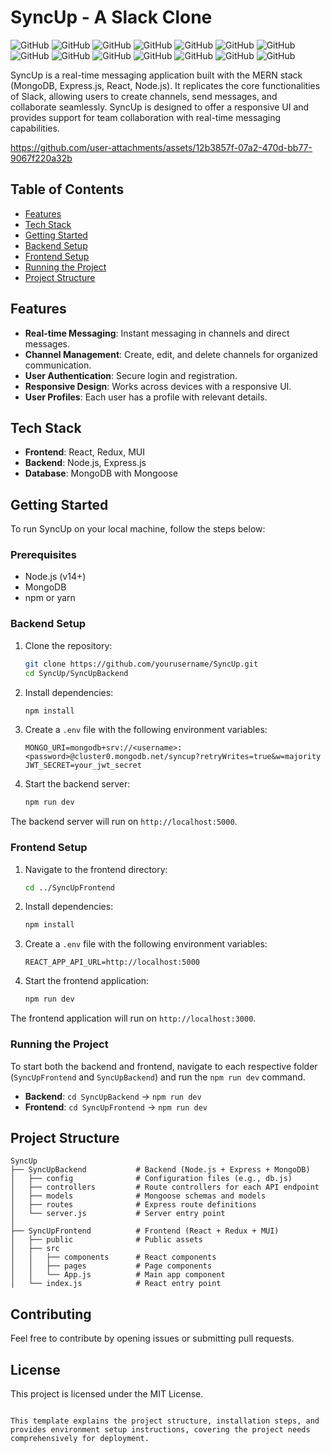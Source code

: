 # SyncUp - A Slack Clone


![GitHub](https://img.shields.io/github/repo-size/DOodle25/SyncUP?style=plastic) 
![GitHub](https://img.shields.io/github/languages/code-size/DOodle25/SyncUP?style=plastic) 
![GitHub](https://img.shields.io/github/license/DOodle25/SyncUP?style=plastic) 
![GitHub](https://img.shields.io/github/last-commit/DOodle25/SyncUP?style=plastic) 
![GitHub](https://img.shields.io/github/stars/DOodle25/SyncUP?style=plastic) 
![GitHub](https://img.shields.io/github/forks/DOodle25/SyncUP?style=plastic) 
![GitHub](https://img.shields.io/github/issues/DOodle25/SyncUP?style=plastic) 
![GitHub](https://img.shields.io/github/issues-pr/DOodle25/SyncUP?style=plastic) 
![GitHub](https://img.shields.io/github/commit-activity/m/DOodle25/SyncUP?style=plastic) 
![GitHub](https://img.shields.io/github/commit-activity/y/DOodle25/SyncUP?style=plastic) 
![GitHub](https://img.shields.io/github/contributors/DOodle25/SyncUP?style=plastic) 
![GitHub](https://img.shields.io/github/downloads/DOodle25/SyncUP/total?style=plastic) 
![GitHub](https://img.shields.io/github/release/DOodle25/SyncUP?style=plastic) 
![GitHub](https://img.shields.io/github/issues-closed/DOodle25/SyncUP?style=plastic)

SyncUp is a real-time messaging application built with the MERN stack (MongoDB, Express.js, React, Node.js). It replicates the core functionalities of Slack, allowing users to create channels, send messages, and collaborate seamlessly. SyncUp is designed to offer a responsive UI and provides support for team collaboration with real-time messaging capabilities.



https://github.com/user-attachments/assets/12b3857f-07a2-470d-bb77-9067f220a32b



## Table of Contents
- [Features](#features)
- [Tech Stack](#tech-stack)
- [Getting Started](#getting-started)
- [Backend Setup](#backend-setup)
- [Frontend Setup](#frontend-setup)
- [Running the Project](#running-the-project)
- [Project Structure](#project-structure)

## Features
- **Real-time Messaging**: Instant messaging in channels and direct messages.
- **Channel Management**: Create, edit, and delete channels for organized communication.
- **User Authentication**: Secure login and registration.
- **Responsive Design**: Works across devices with a responsive UI.
- **User Profiles**: Each user has a profile with relevant details.

## Tech Stack
- **Frontend**: React, Redux, MUI
- **Backend**: Node.js, Express.js
- **Database**: MongoDB with Mongoose

## Getting Started

To run SyncUp on your local machine, follow the steps below:

### Prerequisites
- Node.js (v14+)
- MongoDB
- npm or yarn

### Backend Setup
1. Clone the repository:
   ```bash
   git clone https://github.com/yourusername/SyncUp.git
   cd SyncUp/SyncUpBackend
   ```

2. Install dependencies:
   ```bash
   npm install
   ```

3. Create a `.env` file with the following environment variables:
   ```env
   MONGO_URI=mongodb+srv://<username>:<password>@cluster0.mongodb.net/syncup?retryWrites=true&w=majority
   JWT_SECRET=your_jwt_secret
   ```

4. Start the backend server:
   ```bash
   npm run dev
   ```

The backend server will run on `http://localhost:5000`.

### Frontend Setup
1. Navigate to the frontend directory:
   ```bash
   cd ../SyncUpFrontend
   ```

2. Install dependencies:
   ```bash
   npm install
   ```

3. Create a `.env` file with the following environment variables:
   ```env
   REACT_APP_API_URL=http://localhost:5000
   ```

4. Start the frontend application:
   ```bash
   npm run dev
   ```

The frontend application will run on `http://localhost:3000`.

### Running the Project
To start both the backend and frontend, navigate to each respective folder (`SyncUpFrontend` and `SyncUpBackend`) and run the `npm run dev` command.

- **Backend**: `cd SyncUpBackend` -> `npm run dev`
- **Frontend**: `cd SyncUpFrontend` -> `npm run dev`

## Project Structure

    SyncUp
    ├── SyncUpBackend           # Backend (Node.js + Express + MongoDB)
    │   ├── config              # Configuration files (e.g., db.js)
    │   ├── controllers         # Route controllers for each API endpoint
    │   ├── models              # Mongoose schemas and models
    │   ├── routes              # Express route definitions
    │   └── server.js           # Server entry point
    │
    ├── SyncUpFrontend          # Frontend (React + Redux + MUI)
    │   ├── public              # Public assets
    │   ├── src
    │   │   ├── components      # React components
    │   │   ├── pages           # Page components
    │   │   └── App.js          # Main app component
    │   └── index.js            # React entry point

## Contributing
Feel free to contribute by opening issues or submitting pull requests.

## License
This project is licensed under the MIT License.
```

This template explains the project structure, installation steps, and provides environment setup instructions, covering the project needs comprehensively for deployment.
